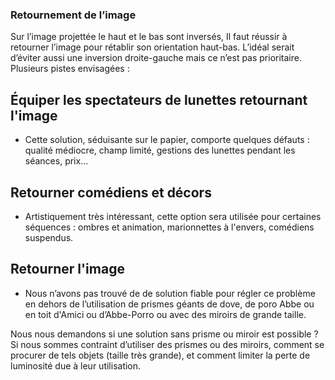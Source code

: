 
### Retournement de l’image

Sur l’image projettée le haut et le bas sont inversés, Il faut réussir à retourner l’image pour rétablir son orientation haut-bas. 
L’idéal serait d’éviter aussi une inversion droite-gauche mais ce n’est pas prioritaire. Plusieurs pistes envisagées :

## Équiper les spectateurs de lunettes retournant l'image
- Cette solution, séduisante sur le papier, comporte quelques défauts : qualité médiocre, champ limité, gestions des lunettes pendant les séances, prix...

## Retourner comédiens et décors
- Artistiquement très intéressant, cette option sera utilisée pour certaines séquences : ombres et animation, marionnettes à l'envers, comédiens suspendus.

## Retourner l'image
- Nous n’avons pas trouvé de de solution fiable pour régler ce problème en dehors de l’utilisation de prismes géants de dove, de poro Abbe ou en toit d'Amici ou d’Abbe-Porro ou avec des miroirs de grande taille.

Nous nous demandons si une solution sans prisme ou miroir est possible ? Si nous sommes contraint d’utiliser des prismes ou des miroirs, comment se procurer de tels objets (taille très grande), et comment limiter la perte de luminosité due à leur utilisation.
